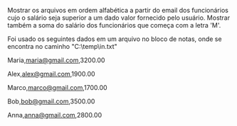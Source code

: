 Mostrar os arquivos em ordem alfabética a partir do email dos funcionários cujo o salário seja superior
a um dado valor fornecido pelo usuário. Mostrar também a soma do salário dos funcionários que começa com a letra 'M'.

Foi usado os seguintes dados em um arquivo no bloco de notas, onde se encontra no caminho "C:\temp\in.txt"

Maria,maria@gmail.com,3200.00

Alex,alex@gmail.com,1900.00

Marco,marco@gmail.com,1700.00

Bob,bob@gmail.com,3500.00

Anna,anna@gmail.com,2800.00
